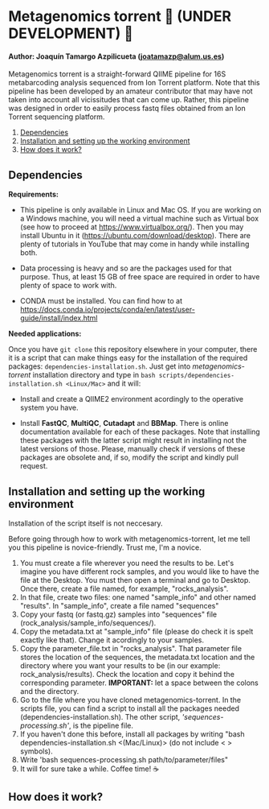 # Metagenomics torrent 🚧 (UNDER DEVELOPMENT) 🚧


#### Author: Joaquín Tamargo Azpilicueta (joatamazp@alum.us.es)

Metagenomics torrent is a straight-forward QIIME pipeline for 16S metabarcoding analysis sequenced from Ion Torrent platform. Note that this pipeline has been developed by an amateur contributor that may have not taken into account all vicissitudes that can come up. Rather, this pipeline was designed in order to easily process fastq files obtained from an Ion Torrent sequencing platform. 

1. [Dependencies](#dependencies)
2. [Installation and setting up the working environment](#setup)
3. [How does it work?](#how)

## Dependencies

**Requirements:** 

<a name="dependencies"></a>

* This pipeline is only available in Linux and Mac OS. If you are working on a Windows machine, you will need a virtual machine such as Virtual box (see how to proceed at https://www.virtualbox.org/). Then you may install Ubuntu in it (https://ubuntu.com/download/desktop). There are plenty of tutorials in YouTube that may come in handy while installing both. 

* Data processing is heavy and so are the packages used for that purpose. Thus, at least 15 GB of free space are required in order to have plenty of space to work with.

* CONDA must be installed. You can find how to at https://docs.conda.io/projects/conda/en/latest/user-guide/install/index.html

**Needed applications:**

Once you have `git clone` this repository elsewhere in your computer, there it is a script that can make things easy for the installation of the required packages: `dependencies-installation.sh`. Just get into *metagenomics-torrent*  installation directory and type in `bash scripts/dependencies-installation.sh <Linux/Mac>` and it will:

* Install and create a QIIME2 environment acordingly to the operative system you have.

* Install **FastQC**, **MultiQC**, **Cutadapt** and **BBMap**. There is online documentation available for each of these packages. Note that installing these packages with the latter script might result in installing not the latest versions of those. Please, manually check if versions of these packages are obsolete and, if so, modify the script and kindly pull request. 

## Installation and setting up the working environment

<a name="setup"></a>

Installation of the script itself is not neccesary.

Before going through how to work with metagenomics-torrent, let me tell you this pipeline is novice-friendly. Trust me, I'm a novice. 

1. You must create a file wherever you need the results to be. Let's imagine you have different rock samples, and you would like to have the file at the Desktop. You must then open a terminal and go to Desktop. Once there, create a file named, for example, "rocks_analysis".
2. In that file, create two files: one named "sample_info" and other named "results". In "sample_info", create a file named "sequences"
3. Copy your fastq (or fastq.gz) samples into "sequences" file (rock_analysis/sample_info/sequences/).
4. Copy the metadata.txt at "sample_info" file (please do check it is spelt exactly like that). Change it acordingly to your samples.
5. Copy the parameter_file.txt in "rocks_analysis". That parameter file stores the location of the sequences, the metadata.txt location and the directory where you want your results to be (in our example: rock_analysis/results). Check the location and copy it behind the corresponding parameter. **IMPORTANT:** let a space between the colons and the directory.
6. Go to the file where you have cloned metagenomics-torrent. In the scripts file, you can find a script to install all the packages needed (dependencies-installation.sh). The other script, *'sequences-processing.sh'*, is the pipeline file.
7. If you haven't done this before, install all packages by writing "bash dependencies-installation.sh <(Mac/Linux)> (do not include < > symbols).
8. Write 'bash sequences-processing.sh path/to/parameter/files"
9. It will for sure take a while. Coffee time! ☕️

## How does it work?

<a name="how"></a>
